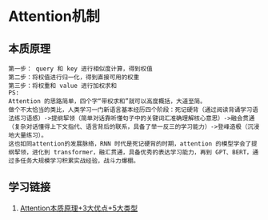# Attention机制
## 本质原理
    第一步： query 和 key 进行相似度计算，得到权值
    第二步：将权值进行归一化，得到直接可用的权重
    第三步：将权重和 value 进行加权求和
    PS:
    Attention 的思路简单，四个字“带权求和”就可以高度概括，大道至简。
    做个不太恰当的类比，人类学习一门新语言基本经历四个阶段：死记硬背（通过阅读背诵学习语法练习语感）->提纲挈领（简单对话靠听懂句子中的关键词汇准确理解核心意思）->融会贯通（复杂对话懂得上下文指代、语言背后的联系，具备了举一反三的学习能力）->登峰造极（沉浸地大量练习）。
    这也如同attention的发展脉络，RNN 时代是死记硬背的时期，attention 的模型学会了提纲挈领，进化到 transformer，融汇贯通，具备优秀的表达学习能力，再到 GPT、BERT，通过多任务大规模学习积累实战经验，战斗力爆棚。

## 学习链接
1. [Attention本质原理+3大优点+5大类型](https://medium.com/@pkqiang49/%E4%B8%80%E6%96%87%E7%9C%8B%E6%87%82-attention-%E6%9C%AC%E8%B4%A8%E5%8E%9F%E7%90%86-3%E5%A4%A7%E4%BC%98%E7%82%B9-5%E5%A4%A7%E7%B1%BB%E5%9E%8B-e4fbe4b6d030)
